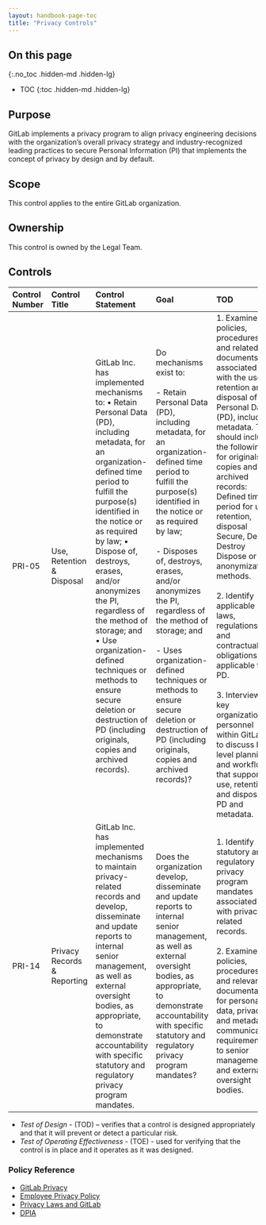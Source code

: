 ```yaml
---
layout: handbook-page-toc
title: "Privacy Controls"
---
```


## On this page
{:.no_toc .hidden-md .hidden-lg}

- TOC
{:toc .hidden-md .hidden-lg}

## Purpose
GitLab implements a privacy program to align privacy engineering decisions with the organization’s overall privacy strategy and industry-recognized leading practices to secure Personal Information (PI) that implements the concept of privacy by design and by default.

## Scope
This control applies to the entire GitLab organization.

## Ownership
This control is owned by the Legal Team.

## Controls

| Control Number | Control Title | Control Statement | Goal | TOD | TOE | 
|:---------|:-------------|:------|:-----|:-----|:-----|
| PRI-05 | Use, Retention & Disposal | GitLab Inc. has implemented mechanisms to: ▪ Retain Personal Data (PD), including metadata, for an organization-defined time period to fulfill the purpose(s) identified in the notice or as required by law; ▪ Dispose of, destroys, erases, and/or anonymizes the PI, regardless of the method of storage; and ▪ Use organization-defined techniques or methods to ensure secure deletion or destruction of PD (including originals, copies and archived records). | Do mechanisms exist to: <br> <br> - Retain Personal Data (PD), including metadata, for an organization-defined time period to fulfill the purpose(s) identified in the notice or as required by law; <br> <br> - Disposes of, destroys, erases, and/or anonymizes the PI, regardless of the method of storage; and <br> <br> - Uses organization-defined techniques or methods to ensure secure deletion or destruction of PD (including originals, copies and archived records)? | 1. Examine the policies, procedures and related documents associated with the use, retention and disposal of Personal Data (PD), including metadata. This should include the following for originals, copies and archived records: Defined time period for use, retention, disposal Secure, Delete Destroy Dispose or anonymization methods. <br> <br> 2. Identify applicable laws, regulations and contractual obligations applicable to PD. <br> <br> 3. Interview key organizational personnel within GitLab to discuss high level planning and workflows that support use, retention and disposal of PD and metadata. | 1. Examine the PD for evidence that applicable laws, regulations and contractual obligations were considered during the annual review and approval of the PD policy. <br> <br> 2. Examine the PD policy for evidence that the PD policy contains processes, procedures and requirements to address Personal Data (PD) use, retention and disposal as outlined in the ToD. <br> <br> 3. Pull a population of all PD storage methods for evidence manual or automated configurations support the use, retention and disposal methods outlined in the ToD. | 
| PRI-14 | Privacy Records & Reporting | GitLab Inc. has implemented mechanisms to maintain privacy-related records and develop, disseminate and update reports to internal senior management, as well as external oversight bodies, as appropriate, to demonstrate accountability with specific statutory and regulatory privacy program mandates. | Does the organization develop, disseminate and update reports to internal senior management, as well as external oversight bodies, as appropriate, to demonstrate accountability with specific statutory and regulatory privacy program mandates? | 1. Identify statutory and regulatory privacy program mandates associated with privacy-related records. <br> <br> 2. Examine policies, procedures and relevant documentation for personal data, privacy and metadata communication requirements to senior management and external oversight bodies. | 1. Examine policies, procedures and related documentation for records and reports to senior management and/or external regulators for evidence that personal, private and applicable metadata records are stored and maintained according to regulatory and statutory mandates. | 

* *Test of Design* - (TOD) – verifies that a control is designed appropriately and that it will prevent or detect a particular risk.
* *Test of Operating Effectiveness* - (TOE) - used for verifying that the control is in place and it operates as it was designed.

### Policy Reference

* [GitLab Privacy](https://about.gitlab.com/handbook/legal/privacy/)
* [Employee Privacy Policy](https://about.gitlab.com/handbook/legal/privacy/employee-privacy-policy/)
* [Privacy Laws and GitLab](https://about.gitlab.com/handbook/legal/privacy/privacy-laws.html)
* [DPIA](https://about.gitlab.com/handbook/security/dpia-policy/)
